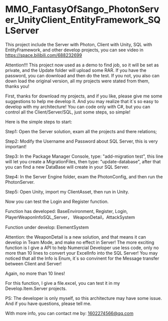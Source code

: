 # MMO_FantasyOfSango_PhotonServer_UnityClient_EntityFramework_SQLServer
This project include the Server with Photon, Client with Unity, SQL with EntityFramework, and other develop projects, you can see video in https://space.bilibili.com/688232699

Attention!!! This project now used as a demo to find job, so it will be set as private, and the Update folder will upload some RAR. If you have the password, you can download and then do the test. If you not, you also can down load the original version, all my projects were stated from them, thanks you!

First, thanks for download my projects, and if you like, please give me some suggestions to help me develop it. 
And you may realize that it`s so easy to develop with my architecture! You can code only with C#, but you can control all the Client/Server/SQL, just some steps, so simple!

Here is the simple steps to start:

Step1: Open the Server solution, exam all the projects and there relations;

Step2: Modify the Username and Password about SQL Server, this is very important!

Step3: In the Package Manager Console, type: "add-migration test", this line will let you create a MigrationFiles, then type: "update-database", after that you can find a new DataBase will create in your SQL Server.

Step4: In the Server Engine folder, exam the PhotonConfig, and then run the PhotonServer.

Step5: Open Unity, import my ClientAsset, then run in Unity.

Now you can test the Login and Register function.

Function has developed:
BaseEnvironment, Register, Login, PlayerWeaponInfoSQL_Server， WeaponDetail，AttackSystem

Function under develop:
ElementSystem

Attention: the WeaponDetail is a new solution, and that means it can develop in Team Mode, and make no effect in Server! The more exciting function is I give a API to help Numercial Developer use less code, only no more than 10 lines to convert your ExcelInfo into the SQL Server! You may noticed that all the Info is Enum, it`s so convinent for the Message transfer between Client and Server!

Again, no more than 10 lines! 

For this function, I give a file.excel, you can test it in my Develop.Item.Server projects.

PS: The developer is only myself, so this architecture may have some issue. And if you have questions, please tell me.

With more info, you can contact me by: 1602274566@qq.com
